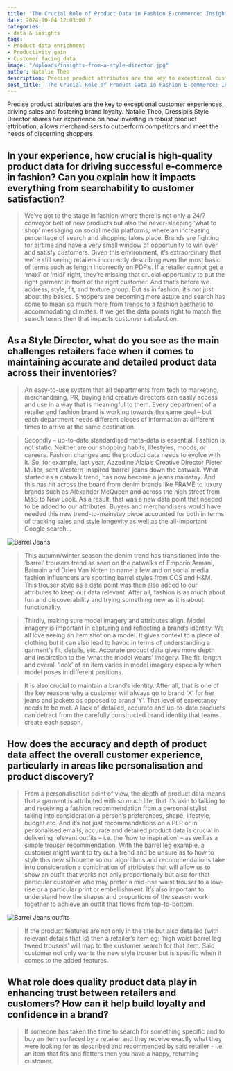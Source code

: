 ```yaml
---
title: 'The Crucial Role of Product Data in Fashion E-commerce: Insights from a Style Director'
date: 2024-10-04 12:03:00 Z
categories:
- data & insights
tags:
- Product data enrichment
- Productivity gain
- Customer facing data
image: "/uploads/insights-from-a-style-director.jpg"
author: Natalie Theo
description: Precise product attributes are the key to exceptional customer experiences, driving sales and fostering brand loyalty. Natalie Theo, Dressipi’s Style Director shares her experience on how investing in robust product attribution, allows merchandisers to outperform competitors and meet the needs of discerning shoppers.
post_title: 'The Crucial Role of Product Data in Fashion E-commerce: Insights from a Style Director'
---
```


Precise product attributes are the key to exceptional customer experiences, driving sales and fostering brand loyalty. Natalie Theo, Dressipi’s Style Director shares her experience on how investing in robust product attribution, allows merchandisers to outperform competitors and meet the needs of discerning shoppers.

## In your experience, how crucial is high-quality product data for driving successful e-commerce in fashion? Can you explain how it impacts everything from searchability to customer satisfaction?

> We’ve got to the stage in fashion where there is not only a 24/7 conveyor belt of new products but also the never-sleeping ‘what to shop’ messaging on social media platforms, where an increasing percentage of search and shopping takes place. Brands are fighting for airtime and have a very small window of opportunity to win over and satisfy customers. Given this environment, it’s extraordinary that we’re still seeing retailers incorrectly describing even the most basic of terms such as length incorrectly on PDP’s. If a retailer cannot get a ‘maxi’ or ‘midi’ right, they’re missing that crucial opportunity to put the right garment in front of the right customer. And that’s before we address, style, fit, and texture group. But as in fashion, it’s not just about the basics. Shoppers are becoming more astute and search has come to mean so much more from trends to a fashion aesthetic to accommodating climates.  If we get the data points right to match the search terms then that impacts customer satisfaction.

## As a Style Director, what do you see as the main challenges retailers face when it comes to maintaining accurate and detailed product data across their inventories?

> An easy-to-use system that all departments from tech to marketing, merchandising, PR, buying and creative directors can easily access and use in a way that is meaningful to them. Every department of a retailer and fashion brand is working towards the same goal – but each department needs different pieces of information at different times to arrive at the same destination.

> Secondly – up-to-date standardised meta-data is essential. Fashion is not static. Neither are our shopping habits, lifestyles, moods, or careers. Fashion changes and the product data needs to evolve with it. So, for example, last year, Azzedine Alaia’s Creative Director Pieter Mulier, sent Western-inspired ‘barrel’ jeans down the catwalk. What started as a catwalk trend, has now become a jeans mainstay. And this has hit across the board from denim brands like FRAME to luxury brands such as Alexander McQueen and across the high street from M&S to New Look. As a result, that was a new data point that needed to be added to our attributes. Buyers and merchandisers would have needed this new trend-to-mainstay piece accounted for both in terms of tracking sales and style longevity as well as the all-important Google search...

![Barrel Jeans](/uploads/insights-from-a-style-director.jpg)

> This autumn/winter season the denim trend has transitioned into the ‘barrel’ trousers trend as seen on the catwalks of Emporio Armani, Balmain and Dries Van Noten to name a few and on social media fashion influencers are sporting barrel styles from COS and H&M. This trouser style as a data point was then also added to our attributes to keep our data relevant. After all, fashion is as much about fun and discoverability and trying something new as it is about functionality. 

> Thirdly, making sure model imagery and attributes align.  Model imagery is important in capturing and reflecting a brand’s identity. We all love seeing an item shot on a model. It gives context to a piece of clothing but it can also lead to havoc in terms of understanding a garment's fit, details, etc. Accurate product data gives more depth and inspiration to the  ‘what the model wears’ imagery. The fit, length and overall ‘look’ of an item varies in model imagery especially when model poses in different positions. 

> It is also crucial to maintain a brand’s identity. After all, that is one of the key reasons why a customer will always go to brand ‘X’ for her jeans and jackets as opposed to brand ‘Y’. That level of expectancy needs to be met. A lack of detailed, accurate and up-to-date products can detract from the carefully constructed brand identity that teams create each season.

## How does the accuracy and depth of product data affect the overall customer experience, particularly in areas like personalisation and product discovery?

> From a personalisation point of view, the depth of product data means that a garment is attributed with so much life, that it’s akin to talking to and receiving a fashion recommendation from a personal stylist taking into consideration a person’s preferences, shape, lifestyle, budget etc. And it’s not just recommendations on a PLP or in personalised emails, accurate and detailed product data is crucial in delivering relevant outfits – i.e. the ‘how to inspiration’ – as well as a simple trouser recommendation. With the barrel leg example, a customer might want to try out a trend and be unsure as to how to style this new silhouette so our algorithms and recommendations take into consideration a combination of attributes that will allow us to show an outfit that works not only proportionally but also for that particular customer who may prefer a mid-rise waist trouser to a low-rise or a particular print or embellishment. It’s also important to understand how the shapes and proportions of the season work together to achieve an outfit that flows from top-to-bottom.

![Barrel Jeans outfits](/uploads/insights-from-a-style-director-outfits.jpg)

> If the product features are not only in the title but also detailed (with relevant details that is) then a retailer’s item eg:  ‘high waist barrel leg tweed trousers’ will map to the customer search for that item. Said customer not only wants the new style trouser but is specific when it comes to the added features.

## What role does quality product data play in enhancing trust between retailers and customers? How can it help build loyalty and confidence in a brand?

> If someone has taken the time to search for something specific and to buy an item surfaced by a retailer and they receive exactly what they were looking for as described and recommended by said retailer - i.e. an item that fits and flatters then you have a happy, returning customer.
